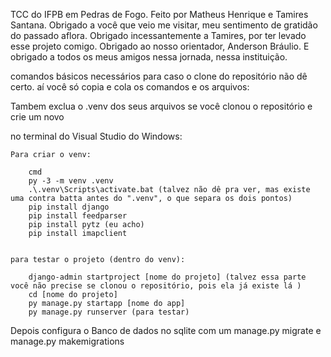 TCC do IFPB em Pedras de Fogo. Feito por Matheus Henrique e Tamires Santana. 
Obrigado a você que veio me visitar, meu sentimento de gratidão do passado aflora. Obrigado incessantemente a Tamires, por ter levado esse projeto comigo. 
Obrigado ao nosso orientador, Anderson Bráulio. E obrigado a todos os meus amigos nessa jornada, nessa instituição.

comandos básicos necessários para caso o clone do repositório não dê certo. aí você só copia e cola os comandos e os arquivos:

Tambem exclua o .venv dos seus arquivos se você clonou o repositório e crie um novo

no terminal do Visual Studio do Windows:

    Para criar o venv:

        cmd
        py -3 -m venv .venv
        .\.venv\Scripts\activate.bat (talvez não dê pra ver, mas existe uma contra batta antes do ".venv", o que separa os dois pontos)
        pip install django
        pip install feedparser 
        pip install pytz (eu acho)
        pip install imapclient 


    para testar o projeto (dentro do venv):

        django-admin startproject [nome do projeto] (talvez essa parte você não precise se clonou o repositório, pois ela já existe lá )
        cd [nome do projeto]
        py manage.py startapp [nome do app]
        py manage.py runserver (para testar)

Depois configura o Banco de dados no sqlite com um manage.py migrate e manage.py makemigrations



